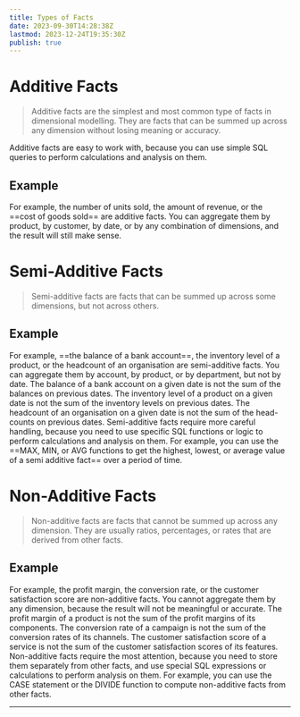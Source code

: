 ```yaml
---
title: Types of Facts
date: 2023-09-30T14:28:38Z
lastmod: 2023-12-24T19:35:30Z
publish: true
---
```


# Additive Facts

> Additive facts are the simplest and most common type of facts in dimensional modelling. They are facts that can be summed up across any dimension without losing meaning or accuracy.

Additive facts are easy to work with, because you can use simple SQL queries to perform calculations and analysis on them.

## Example

For example, the number of units sold, the amount of revenue, or the ==cost of goods sold== are additive facts. You can aggregate them by product, by customer, by date, or by any combination of dimensions, and the result will still make sense.

# Semi-Additive Facts

> Semi-additive facts are facts that can be summed up across some dimensions, but not across others.

## Example

For example, ==the balance of a bank account==, the inventory level of a product, or the headcount of an organisation are semi-additive facts. You can aggregate them by account, by product, or by department, but not by date. The balance of a bank account on a given date is not the sum of the balances on previous dates. The inventory level of a product on a given date is not the sum of the inventory levels on previous dates. The headcount of an organisation on a given date is not the sum of the head-counts on previous dates. Semi-additive facts require more careful handling, because you need to use specific SQL functions or logic to perform calculations and analysis on them. For example, you can use the ==MAX, MIN, or AVG functions to get the highest, lowest, or average value of a semi additive fact== over a period of time.

# Non-Additive Facts

> Non-additive facts are facts that cannot be summed up across any dimension. They are usually ratios, percentages, or rates that are derived from other facts.

## Example

For example, the profit margin, the conversion rate, or the customer satisfaction score are non-additive facts. You cannot aggregate them by any dimension, because the result will not be meaningful or accurate. The profit margin of a product is not the sum of the profit margins of its components. The conversion rate of a campaign is not the sum of the conversion rates of its channels. The customer satisfaction score of a service is not the sum of the customer satisfaction scores of its features. Non-additive facts require the most attention, because you need to store them separately from other facts, and use special SQL expressions or calculations to perform analysis on them. For example, you can use the CASE statement or the DIVIDE function to compute non-additive facts from other facts.

---
